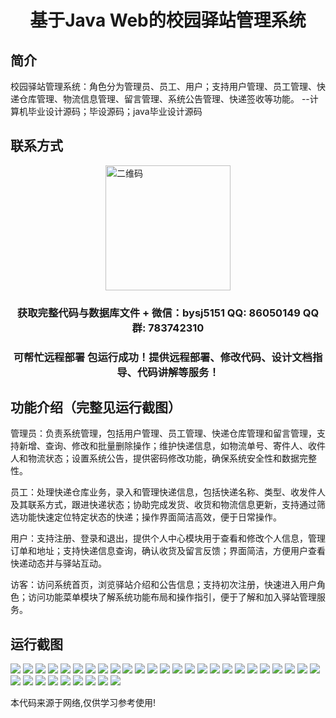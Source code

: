 <p><h1 align="center">基于Java Web的校园驿站管理系统</h1></p>

## 简介
校园驿站管理系统：角色分为管理员、员工、用户；支持用户管理、员工管理、快递仓库管理、物流信息管理、留言管理、系统公告管理、快递签收等功能。    --计算机毕业设计源码；毕设源码；java毕业设计源码


## 联系方式
<img src="https://bs-1329754181.cos.ap-shanghai.myqcloud.com/wx.jpg" alt="二维码" style="display: block; margin: 0 auto;" width="200px">
<p><h3 align="center">获取完整代码与数据库文件 + 微信：bysj5151 QQ: 86050149 QQ群: 783742310</h3></p>
<p><h3 align="center">可帮忙远程部署 包运行成功！提供远程部署、修改代码、设计文档指导、代码讲解等服务！</h3></p>

## 功能介绍（完整见运行截图）
管理员：负责系统管理，包括用户管理、员工管理、快递仓库管理和留言管理，支持新增、查询、修改和批量删除操作；维护快递信息，如物流单号、寄件人、收件人和物流状态；设置系统公告，提供密码修改功能，确保系统安全性和数据完整性。

员工：处理快递仓库业务，录入和管理快递信息，包括快递名称、类型、收发件人及其联系方式，跟进快递状态；协助完成发货、收货和物流信息更新，支持通过筛选功能快速定位特定状态的快递；操作界面简洁高效，便于日常操作。

用户：支持注册、登录和退出，提供个人中心模块用于查看和修改个人信息，管理订单和地址；支持快递信息查询，确认收货及留言反馈；界面简洁，方便用户查看快递动态并与驿站互动。

访客：访问系统首页，浏览驿站介绍和公告信息；支持初次注册，快速进入用户角色；访问功能菜单模块了解系统功能布局和操作指引，便于了解和加入驿站管理服务。


## 运行截图
![](https://bs-1329754181.cos.ap-shanghai.myqcloud.com/ssm/CampusStationManagementSystem/img/001.jpg)
![](https://bs-1329754181.cos.ap-shanghai.myqcloud.com/ssm/CampusStationManagementSystem/img/002.jpg)
![](https://bs-1329754181.cos.ap-shanghai.myqcloud.com/ssm/CampusStationManagementSystem/img/003.jpg)
![](https://bs-1329754181.cos.ap-shanghai.myqcloud.com/ssm/CampusStationManagementSystem/img/004.jpg)
![](https://bs-1329754181.cos.ap-shanghai.myqcloud.com/ssm/CampusStationManagementSystem/img/005.jpg)
![](https://bs-1329754181.cos.ap-shanghai.myqcloud.com/ssm/CampusStationManagementSystem/img/006.jpg)
![](https://bs-1329754181.cos.ap-shanghai.myqcloud.com/ssm/CampusStationManagementSystem/img/007.jpg)
![](https://bs-1329754181.cos.ap-shanghai.myqcloud.com/ssm/CampusStationManagementSystem/img/008.jpg)
![](https://bs-1329754181.cos.ap-shanghai.myqcloud.com/ssm/CampusStationManagementSystem/img/009.jpg)
![](https://bs-1329754181.cos.ap-shanghai.myqcloud.com/ssm/CampusStationManagementSystem/img/010.jpg)
![](https://bs-1329754181.cos.ap-shanghai.myqcloud.com/ssm/CampusStationManagementSystem/img/011.jpg)
![](https://bs-1329754181.cos.ap-shanghai.myqcloud.com/ssm/CampusStationManagementSystem/img/012.jpg)
![](https://bs-1329754181.cos.ap-shanghai.myqcloud.com/ssm/CampusStationManagementSystem/img/013.jpg)
![](https://bs-1329754181.cos.ap-shanghai.myqcloud.com/ssm/CampusStationManagementSystem/img/014.jpg)
![](https://bs-1329754181.cos.ap-shanghai.myqcloud.com/ssm/CampusStationManagementSystem/img/015.jpg)
![](https://bs-1329754181.cos.ap-shanghai.myqcloud.com/ssm/CampusStationManagementSystem/img/016.jpg)
![](https://bs-1329754181.cos.ap-shanghai.myqcloud.com/ssm/CampusStationManagementSystem/img/017.jpg)
![](https://bs-1329754181.cos.ap-shanghai.myqcloud.com/ssm/CampusStationManagementSystem/img/018.jpg)
![](https://bs-1329754181.cos.ap-shanghai.myqcloud.com/ssm/CampusStationManagementSystem/img/019.jpg)
![](https://bs-1329754181.cos.ap-shanghai.myqcloud.com/ssm/CampusStationManagementSystem/img/020.jpg)
![](https://bs-1329754181.cos.ap-shanghai.myqcloud.com/ssm/CampusStationManagementSystem/img/021.jpg)
![](https://bs-1329754181.cos.ap-shanghai.myqcloud.com/ssm/CampusStationManagementSystem/img/022.jpg)
![](https://bs-1329754181.cos.ap-shanghai.myqcloud.com/ssm/CampusStationManagementSystem/img/023.jpg)
![](https://bs-1329754181.cos.ap-shanghai.myqcloud.com/ssm/CampusStationManagementSystem/img/024.jpg)
![](https://bs-1329754181.cos.ap-shanghai.myqcloud.com/ssm/CampusStationManagementSystem/img/025.jpg)
![](https://bs-1329754181.cos.ap-shanghai.myqcloud.com/ssm/CampusStationManagementSystem/img/026.jpg)
![](https://bs-1329754181.cos.ap-shanghai.myqcloud.com/ssm/CampusStationManagementSystem/img/027.jpg)
![](https://bs-1329754181.cos.ap-shanghai.myqcloud.com/ssm/CampusStationManagementSystem/img/028.jpg)
![](https://bs-1329754181.cos.ap-shanghai.myqcloud.com/ssm/CampusStationManagementSystem/img/029.jpg)
![](https://bs-1329754181.cos.ap-shanghai.myqcloud.com/ssm/CampusStationManagementSystem/img/030.jpg)
![](https://bs-1329754181.cos.ap-shanghai.myqcloud.com/ssm/CampusStationManagementSystem/img/031.jpg)
![](https://bs-1329754181.cos.ap-shanghai.myqcloud.com/ssm/CampusStationManagementSystem/img/032.jpg)
![](https://bs-1329754181.cos.ap-shanghai.myqcloud.com/ssm/CampusStationManagementSystem/img/033.jpg)
![](https://bs-1329754181.cos.ap-shanghai.myqcloud.com/ssm/CampusStationManagementSystem/img/034.jpg)

<p>本代码来源于网络,仅供学习参考使用!</p>
